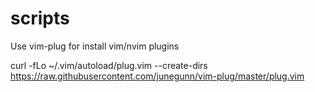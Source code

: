 # scripts
Use vim-plug for install vim/nvim plugins

curl -fLo ~/.vim/autoload/plug.vim --create-dirs \
    https://raw.githubusercontent.com/junegunn/vim-plug/master/plug.vim
